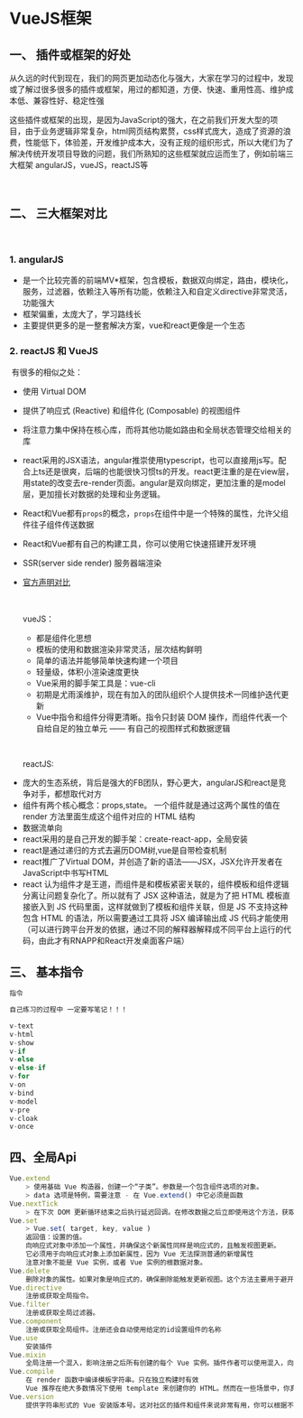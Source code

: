 # VueJS框架



## 一、 插件或框架的好处






​	从久远的时代到现在，我们的网页更加动态化与强大，大家在学习的过程中，发现或了解过很多很多的插件或框架，用过的都知道，方便、快速、重用性高、维护成本低、兼容性好、稳定性强

​	这些插件或框架的出现，是因为JavaScript的强大，在之前我们开发大型的项目，由于业务逻辑非常复杂，html网页结构累赘，css样式庞大，造成了资源的浪费，性能低下，体验差，开发维护成本大，没有正规的组织形式，所以大佬们为了解决传统开发项目导致的问题，我们所熟知的这些框架就应运而生了，例如前端三大框架 angularJS，vueJS，reactJS等

​	

## 二、 三大框架对比

​	

### 1. angularJS




 + 是一个比较完善的前端MV*框架，包含模板，数据双向绑定，路由，模块化，服务，过滤器，依赖注入等所有功能，依赖注入和自定义directive非常灵活，功能强大
 + 框架偏重，太庞大了，学习路线长
 + 主要提供更多的是一整套解决方案，vue和react更像是一个生态

### 2. reactJS 和 VueJS

​	有很多的相似之处：

 +  使用 Virtual DOM

 +  提供了响应式 (Reactive) 和组件化 (Composable) 的视图组件

 +  将注意力集中保持在核心库，而将其他功能如路由和全局状态管理交给相关的库

 +  react采用的JSX语法，angular推崇使用typescript，也可以直接用js写。配合上ts还是很爽，后端的也能很快习惯ts的开发。react更注重的是在view层，用state的改变去re-render页面。angular是双向绑定，更加注重的是model层，更加擅长对数据的处理和业务逻辑。

 +  React和Vue都有`props`的概念，`props`在组件中是一个特殊的属性，允许父组件往子组件传送数据

 +  React和Vue都有自己的构建工具，你可以使用它快速搭建开发环境

 +  SSR(server side render) 服务器端渲染

 +  [官方声明对比](https://cn.vuejs.org/v2/guide/comparison.html)

    ​

    vueJS：

    + 都是组件化思想
    + 模板的使用和数据渲染非常灵活，层次结构鲜明
    + 简单的语法并能够简单快速构建一个项目
    + 轻量级，体积小渲染速度更快
    + Vue采用的脚手架工具是：vue-cli
    + 初期是尤雨溪维护，现在有加入的团队组织个人提供技术一同维护迭代更新
    + Vue中指令和组件分得更清晰。指令只封装 DOM 操作，而组件代表一个自给自足的独立单元 —— 有自己的视图样式和数据逻辑

    ​

    reactJS:

 - 庞大的生态系统，背后是强大的FB团队，野心更大，angularJS和react是竞争对手，都想取代对方
 - 组件有两个核心概念：props,state。 一个组件就是通过这两个属性的值在 render 方法里面生成这个组件对应的 HTML 结构
 - 数据流单向
 - react采用的是自己开发的脚手架：create-react-app，全局安装
 - react是通过递归的方式去遍历DOM树,vue是自带检查机制
 - react推广了Virtual DOM，并创造了新的语法——JSX，JSX允许开发者在JavaScript中书写HTML
 - react 认为组件才是王道，而组件是和模板紧密关联的，组件模板和组件逻辑分离让问题复杂化了。所以就有了 JSX 这种语法，就是为了把 HTML 模板直接嵌入到 JS 代码里面，这样就做到了模板和组件关联，但是 JS 不支持这种包含 HTML 的语法，所以需要通过工具将 JSX 编译输出成 JS 代码才能使用（可以进行跨平台开发的依据，通过不同的解释器解释成不同平台上运行的代码，由此才有RNAPP和React开发桌面客户端）



## 三、 基本指令

```js
指令

自己练习的过程中 一定要写笔记！！！

v-text
v-html
v-show
v-if
v-else
v-else-if
v-for
v-on
v-bind
v-model
v-pre
v-cloak
v-once
```



## 四、全局Api

```javascript
Vue.extend
	> 使用基础 Vue 构造器，创建一个“子类”。参数是一个包含组件选项的对象。
	> data 选项是特例，需要注意 - 在 Vue.extend() 中它必须是函数
Vue.nextTick
	> 在下次 DOM 更新循环结束之后执行延迟回调。在修改数据之后立即使用这个方法，获取更新后的 DOM。
Vue.set
	> Vue.set( target, key, value )
    返回值：设置的值。
	向响应式对象中添加一个属性，并确保这个新属性同样是响应式的，且触发视图更新。
	它必须用于向响应式对象上添加新属性，因为 Vue 无法探测普通的新增属性
	注意对象不能是 Vue 实例，或者 Vue 实例的根数据对象。
Vue.delete
	删除对象的属性。如果对象是响应式的，确保删除能触发更新视图。这个方法主要用于避开 Vue 不能检测到属性被删除的限制，但是你应该很少会使用它。
Vue.directive
	注册或获取全局指令。
Vue.filter
	注册或获取全局过滤器。
Vue.component
	注册或获取全局组件。注册还会自动使用给定的id设置组件的名称
Vue.use
	安装插件
Vue.mixin
	全局注册一个混入，影响注册之后所有创建的每个 Vue 实例。插件作者可以使用混入，向组件注入自定义的行为。不推荐在应用代码中使用。
Vue.compile
	在 render 函数中编译模板字符串。只在独立构建时有效
	Vue 推荐在绝大多数情况下使用 template 来创建你的 HTML。然而在一些场景中，你真的需要 JavaScript 的完全编程的能力，这就是 render 函数，它比 template 更接近编译器。
Vue.version
	提供字符串形式的 Vue 安装版本号。这对社区的插件和组件来说非常有用，你可以根据不同的版本号采取不同的策略。
```









​	

​	

​	





























